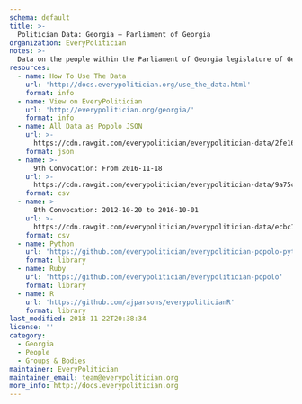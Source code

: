 ```yaml
---
schema: default
title: >-
  Politician Data: Georgia — Parliament of Georgia
organization: EveryPolitician
notes: >-
  Data on the people within the Parliament of Georgia legislature of Georgia.
resources:
  - name: How To Use The Data
    url: 'http://docs.everypolitician.org/use_the_data.html'
    format: info
  - name: View on EveryPolitician
    url: 'http://everypolitician.org/georgia/'
    format: info
  - name: All Data as Popolo JSON
    url: >-
      https://cdn.rawgit.com/everypolitician/everypolitician-data/2fe16fc811c42baa4080726e30eee8e0753ce1a6/data/Georgia/Parliament/ep-popolo-v1.0.json
    format: json
  - name: >-
      9th Convocation: From 2016-11-18
    url: >-
      https://cdn.rawgit.com/everypolitician/everypolitician-data/9a75c94fb3f01a45e5616242dec9743ba96f137f/data/Georgia/Parliament/term-9.csv
    format: csv
  - name: >-
      8th Convocation: 2012-10-20 to 2016-10-01
    url: >-
      https://cdn.rawgit.com/everypolitician/everypolitician-data/ecbc1d048b3c652b16dfc936d24be3a8aa60f6ef/data/Georgia/Parliament/term-8.csv
    format: csv
  - name: Python
    url: 'https://github.com/everypolitician/everypolitician-popolo-python'
    format: library
  - name: Ruby
    url: 'https://github.com/everypolitician/everypolitician-popolo'
    format: library
  - name: R
    url: 'https://github.com/ajparsons/everypoliticianR'
    format: library
last_modified: 2018-11-22T20:38:34
license: ''
category:
  - Georgia
  - People
  - Groups & Bodies
maintainer: EveryPolitician
maintainer_email: team@everypolitician.org
more_info: http://docs.everypolitician.org
---
```


